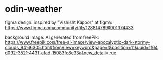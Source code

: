 # odin-weather
figma design: inspired by "Vishisht Kapoor" at figma: https://www.figma.com/community/file/1288147890001374433

background image: AI generated from freePik: https://www.freepik.com/free-ai-image/view-apocalyptic-dark-stormy-clouds_94166305.htm#fromView=keyword&page=1&position=11&uuid=1f64d092-3521-4431-afad-15083fc8c33a&new_detail=true

